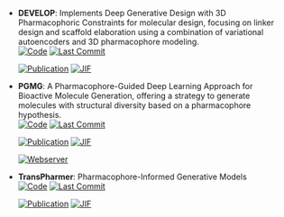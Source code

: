 



- **DEVELOP**: Implements Deep Generative Design with 3D Pharmacophoric Constraints for molecular design, focusing on linker design and scaffold elaboration using a combination of variational autoencoders and 3D pharmacophore modeling.  
    [![Code](https://img.shields.io/github/stars/oxpig/DEVELOP?style=for-the-badge&logo=github)](https://github.com/oxpig/DEVELOP) 
    [![Last Commit](https://img.shields.io/github/last-commit/oxpig/DEVELOP?style=for-the-badge&logo=github)](https://github.com/oxpig/DEVELOP) 

    [![Publication](https://img.shields.io/badge/Publication-Citations:59-blue?style=for-the-badge&logo=bookstack)](https://doi.org/10.1039/d1sc02436a) 
    [![JIF](https://img.shields.io/badge/Impact_Factor-7.60-purple?style=for-the-badge&logo=academia)](https://doi.org/10.1039/d1sc02436a)



- **PGMG**: A Pharmacophore-Guided Deep Learning Approach for Bioactive Molecule Generation, offering a strategy to generate molecules with structural diversity based on a pharmacophore hypothesis.  
    [![Code](https://img.shields.io/github/stars/CSUBioGroup/PGMG?style=for-the-badge&logo=github)](https://github.com/CSUBioGroup/PGMG) 
    [![Last Commit](https://img.shields.io/github/last-commit/CSUBioGroup/PGMG?style=for-the-badge&logo=github)](https://github.com/CSUBioGroup/PGMG) 

    [![Publication](https://img.shields.io/badge/Publication-Citations:25-blue?style=for-the-badge&logo=bookstack)](https://doi.org/10.1038%2Fs41467-023-41454-9) 
    [![JIF](https://img.shields.io/badge/Impact_Factor-14.70-purple?style=for-the-badge&logo=academia)](https://doi.org/10.1038%2Fs41467-023-41454-9)

    [![Webserver](https://img.shields.io/badge/Webserver-online-brightgreen?style=for-the-badge&logo=cachet&logoColor=65FF8F)](https://www.csuligroup.com/PGMG/) 


- **TransPharmer**: Pharmacophore-Informed Generative Models  
    [![Code](https://img.shields.io/github/stars/iipharma/transpharmer-repo?style=for-the-badge&logo=github)](https://github.com/iipharma/transpharmer-repo) 
    [![Last Commit](https://img.shields.io/github/last-commit/iipharma/transpharmer-repo?style=for-the-badge&logo=github)](https://github.com/iipharma/transpharmer-repo) 

    [![Publication](https://img.shields.io/badge/Publication-Citations:0-blue?style=for-the-badge&logo=bookstack)](https://doi.org/10.1038/s41467-025-56349-0) 
    [![JIF](https://img.shields.io/badge/Impact_Factor-14.70-purple?style=for-the-badge&logo=academia)](https://doi.org/10.1038/s41467-025-56349-0)


